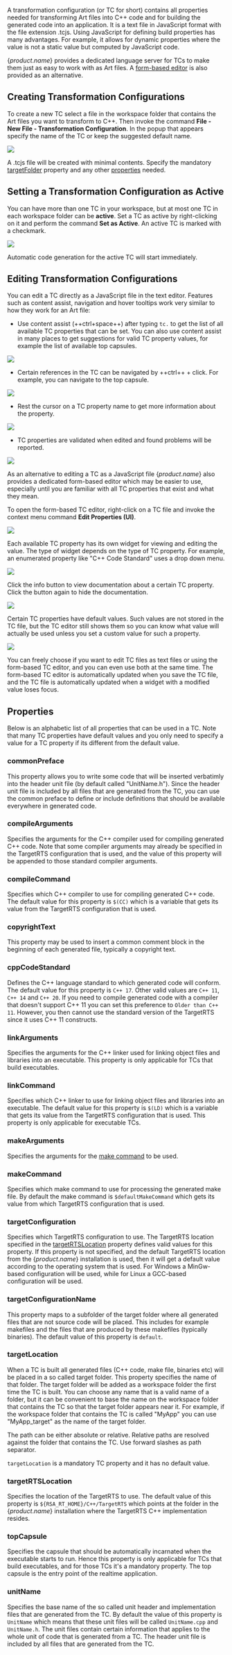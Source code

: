 A transformation configuration (or TC for short) contains all properties needed for transforming Art files into C++ code and for building the generated code into an application. It is a text file in JavaScript format with the file extension .tcjs. Using JavaScript for defining build properties has many advantages. For example, it allows for dynamic properties where the value is not a static value but computed by JavaScript code.

{$product.name$} provides a dedicated language server for TCs to make them just as easy to work with as Art files. A [form-based editor](#editing-transformation-configurations) is also provided as an alternative.

## Creating Transformation Configurations
To create a new TC select a file in the workspace folder that contains the Art files you want to transform to C++. Then invoke the command **File - New File - Transformation Configuration**. In the popup that appears specify the name of the TC or keep the suggested default name.

![](images/default-tc-name.png)

A .tcjs file will be created with minimal contents. Specify the mandatory [targetFolder](#targetfolder) property and any other [properties](#properties) needed.

## Setting a Transformation Configuration as Active
You can have more than one TC in your workspace, but at most one TC in each workspace folder can be **active**. Set a TC as active by right-clicking on it and perform the command **Set as Active**. An active TC is marked with a checkmark.

![](images/active-tc.png)

Automatic code generation for the active TC will start immediately.

## Editing Transformation Configurations
You can edit a TC directly as a JavaScript file in the text editor. Features such as content assist, navigation and hover tooltips work very similar to how they work for an Art file:

* Use content assist (++ctrl+space++) after typing `tc.` to get the list of all available TC properties that can be set. You can also use content assist in many places to get suggestions for valid TC property values, for example the list of available top capsules.

![](images/tc-editor-content-assist.png)

* Certain references in the TC can be navigated by ++ctrl++ + click. For example, you can navigate to the top capsule.
  
![](images/tc-editor-navigation.png)

* Rest the cursor on a TC property name to get more information about the property.

![](images/tc-editor-tooltip.png)

* TC properties are validated when edited and found problems will be reported.

![](images/tc-editor-validation.png)

As an alternative to editing a TC as a JavaScript file {$product.name$} also provides a dedicated form-based editor which may be easier to use, especially until you are familiar with all TC properties that exist and what they mean.

To open the form-based TC editor, right-click on a TC file and invoke the context menu command **Edit Properties (UI)**. 

![](images/tc-editor.png)

Each available TC property has its own widget for viewing and editing the value. The type of widget depends on the type of TC property. For example, an enumerated property like "C++ Code Standard" uses a drop down menu.

![](images/tc-editor-cpp-code-standard.png)

Click the info button to view documentation about a certain TC property. Click the button again to hide the documentation.

![](images/tc-editor-info-button.png)

Certain TC properties have default values. Such values are not stored in the TC file, but the TC editor still shows them so you can know what value will actually be used unless you set a custom value for such a property.

![](images/tc-editor-default-value.png)

You can freely choose if you want to edit TC files as text files or using the form-based TC editor, and you can even use both at the same time. The form-based TC editor is automatically updated when you save the TC file, and the TC file is automatically updated when a widget with a modified value loses focus. 

## Properties
Below is an alphabetic list of all properties that can be used in a TC. Note that many TC properties have default values and you only need to specify a value for a TC property if its different from the default value.

### commonPreface
This property allows you to write some code that will be inserted verbatimly into the header unit file (by default called "UnitName.h"). Since the header unit file is included by all files that are generated from the TC, you can use the common preface to define or include definitions that should be available everywhere in generated code.

### compileArguments
Specifies the arguments for the C++ compiler used for compiling generated C++ code. Note that some compiler arguments may already be specified in the TargetRTS configuration that is used, and the value of this property will be appended to those standard compiler arguments. 

### compileCommand
Specifies which C++ compiler to use for compiling generated C++ code. The default value for this property is `$(CC)` which is a variable that gets its value from the TargetRTS configuration that is used.

### copyrightText
This property may be used to insert a common comment block in the beginning of each generated file, typically a copyright text.

### cppCodeStandard
Defines the C++ language standard to which generated code will conform. The default value for this property is `C++ 17`. Other valid values are `C++ 11`, `C++ 14` and `C++ 20`. If you need to compile generated code with a compiler that doesn't support C++ 11 you can set this preference to `Older than C++ 11`. However, you then cannot use the standard version of the TargetRTS since it uses C++ 11 constructs.

### linkArguments
Specifies the arguments for the C++ linker used for linking object files and libraries into an executable. This property is only applicable for TCs that build executables.

### linkCommand
Specifies which C++ linker to use for linking object files and libraries into an executable. The default value for this property is `$(LD)` which is a variable that gets its value from the TargetRTS configuration that is used. This property is only applicable for executable TCs.

### makeArguments
Specifies the arguments for the [make command](#makecommand) to be used.

### makeCommand
Specifies which make command to use for processing the generated make file. By default the make command is `$defaultMakeCommand` which gets its value from which TargetRTS configuration that is used.

### targetConfiguration
Specifies which TargetRTS configuration to use. The TargetRTS location specified in the [targetRTSLocation](#targetrtslocation) property defines valid values for this property. If this property is not specified, and the default TargetRTS location from the {$product.name$} installation is used, then it will get a default value according to the operating system that is used. For Windows a MinGw-based configuration will be used, while for Linux a GCC-based configuration will be used.

### targetConfigurationName
This property maps to a subfolder of the target folder where all generated files that are not source code will be placed. This includes for example makefiles and the files that are produced by these makefiles (typically binaries). The default value of this property is `default`.

### targetLocation
When a TC is built all generated files (C++ code, make file, binaries etc) will be placed in a so called target folder. This property specifies the name of that folder. The target folder will be added as a workspace folder the first time the TC is built. You can choose any name that is a valid name of a folder, but it can be convenient to base the name on the workspace folder that contains the TC so that the target folder appears near it. For example, if the workspace folder that contains the TC is called "MyApp" you can use "MyApp_target" as the name of the target folder.

The path can be either absolute or relative. Relative paths are resolved against the folder that contains the TC. Use forward slashes as path separator.

`targetLocation` is a mandatory TC property and it has no default value.

### targetRTSLocation
Specifies the location of the TargetRTS to use. The default value of this property is `${RSA_RT_HOME}/C++/TargetRTS` which points at the folder in the {$product.name$} installation where the TargetRTS C++ implementation resides.

### topCapsule
Specifies the capsule that should be automatically incarnated when the executable starts to run. Hence this property is only applicable for TCs that build executables, and for those TCs it's a mandatory property. The top capsule is the entry point of the realtime application.

### unitName
Specifies the base name of the so called unit header and implementation files that are generated from the TC. By default the value of this property is `UnitName` which means that these unit files will be called `UnitName.cpp` and `UnitName.h`. The unit files contain certain information that applies to the whole unit of code that is generated from a TC. The header unit file is included by all files that are generated from the TC.